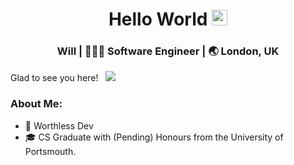 <div align="center">
  <h1> Hello World <img src="https://media.giphy.com/media/hvRJCLFzcasrR4ia7z/giphy.gif" width="25px"></h1>
</div>
 
<p align='center'> 
<!-- [![Linkedin Badge](https://img.shields.io/badge/-LinkedIn-0e76a8?style=flat-square&logo=Linkedin&logoColor=white)](https://www.linkedin.com/in/willgreen98/)
[![Twitter Badge](https://img.shields.io/badge/-Twitter-00acee?style=flat-square&logo=Twitter&logoColor=white)](https://twitter.com/Will_Green98) -->

<div align="center">
	<h3> Will | 👨🏻‍💻 Software Engineer | 🌏 London, UK </h3> 
</div>

Glad to see you here! &nbsp; ![](https://visitor-badge.glitch.me/badge?page_id=willgreen98.visitor-badge)

### About Me: 

- 🥰 Worthless Dev
- 🎓 CS Graduate with (Pending) Honours from the University of Portsmouth.
